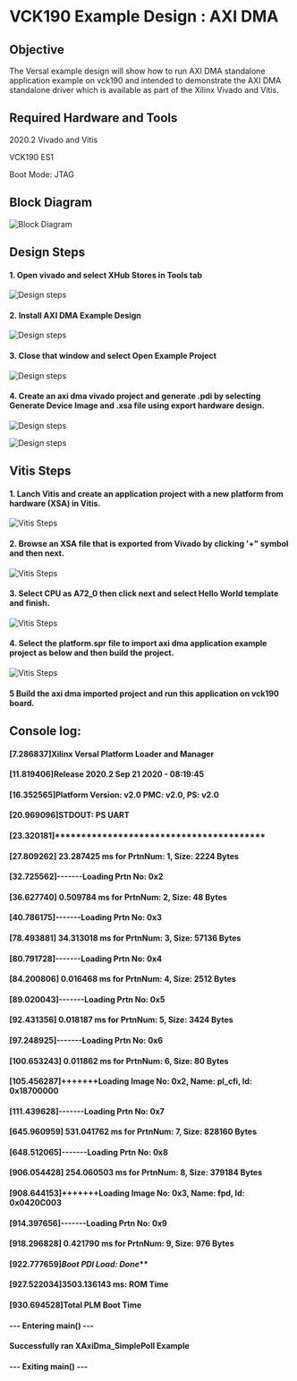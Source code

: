 # VCK190 Example Design : AXI DMA
## Objective
The Versal example design will show how to run AXI DMA standalone application example on vck190 and intended to demonstrate the AXI DMA standalone driver which is available as part of the Xilinx Vivado and Vitis.
## Required Hardware and Tools
2020.2 Vivado and Vitis

VCK190 ES1 

Boot Mode: JTAG
## Block Diagram

![Block Diagram](./Icons/Block_Diagram.JPG)

## Design Steps

#### 1. Open vivado and select XHub Stores in Tools tab

![Design steps](./Icons/XHub.JPG)

#### 2. Install AXI DMA Example Design

![Design steps](./Icons/Template.JPG)

#### 3. Close that window and select Open Example Project

![Design steps](./Icons/Open_Example.JPG)

#### 4. Create an axi dma vivado project and generate .pdi by selecting Generate Device Image and .xsa file using export hardware design.

![Design steps](./Icons/GDI.JPG)

![Design steps](./Icons/Export.JPG)


## Vitis Steps

#### 1. Lanch Vitis and create an application project with a new platform from hardware (XSA) in Vitis.

![Vitis Steps](./Icons/Vitis_new_proj.JPG)

#### 2. Browse an XSA file that is exported from Vivado by clicking '+" symbol and then next. 

![Vitis Steps](./Icons/XSA.JPG)

#### 3. Select CPU as A72_0 then click next and select Hello World template and finish.

![Vitis Steps](./Icons/Software_Details.JPG)

#### 4. Select the platform.spr file to import axi dma application example project as below and then build the project.

![Vitis Steps](./Icons/Application.JPG)

#### 5 Build the axi dma imported project and run this application on vck190 board.

## Console log:

#### [7.286837]Xilinx Versal Platform Loader and Manager
#### [11.819406]Release 2020.2   Sep 21 2020  -  08:19:45
#### [16.352565]Platform Version: v2.0 PMC: v2.0, PS: v2.0
#### [20.969096]STDOUT: PS UART
#### [23.320181]****************************************
#### [27.809262] 23.287425 ms for PrtnNum: 1, Size: 2224 Bytes
#### [32.725562]-------Loading Prtn No: 0x2
#### [36.627740] 0.509784 ms for PrtnNum: 2, Size: 48 Bytes
#### [40.786175]-------Loading Prtn No: 0x3
#### [78.493881] 34.313018 ms for PrtnNum: 3, Size: 57136 Bytes
#### [80.791728]-------Loading Prtn No: 0x4
#### [84.200806] 0.016468 ms for PrtnNum: 4, Size: 2512 Bytes
#### [89.020043]-------Loading Prtn No: 0x5
#### [92.431356] 0.018187 ms for PrtnNum: 5, Size: 3424 Bytes
#### [97.248925]-------Loading Prtn No: 0x6
#### [100.653243] 0.011862 ms for PrtnNum: 6, Size: 80 Bytes
#### [105.456287]+++++++Loading Image No: 0x2, Name: pl_cfi, Id: 0x18700000
#### [111.439628]-------Loading Prtn No: 0x7
#### [645.960959] 531.041762 ms for PrtnNum: 7, Size: 828160 Bytes
#### [648.512065]-------Loading Prtn No: 0x8
#### [906.054428] 254.060503 ms for PrtnNum: 8, Size: 379184 Bytes
#### [908.644153]+++++++Loading Image No: 0x3, Name: fpd, Id: 0x0420C003
#### [914.397656]-------Loading Prtn No: 0x9
#### [918.296828] 0.421790 ms for PrtnNum: 9, Size: 976 Bytes
#### [922.777659]***********Boot PDI Load: Done*************
#### [927.522034]3503.136143 ms: ROM Time
#### [930.694528]Total PLM Boot Time

#### --- Entering main() ---
#### Successfully ran XAxiDma_SimplePoll Example
#### --- Exiting main() ---

